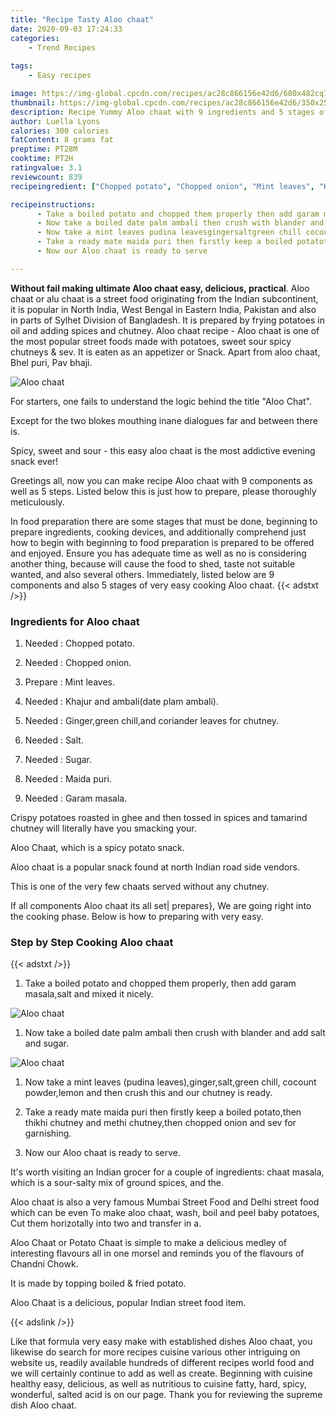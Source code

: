 ```yaml
---
title: "Recipe Tasty Aloo chaat"
date: 2020-09-03 17:24:33
categories:
    - Trend Recipes
    
tags:
    - Easy recipes

image: https://img-global.cpcdn.com/recipes/ac28c866156e42d6/680x482cq70/aloo-chaat-recipe-main-photo.jpg
thumbnail: https://img-global.cpcdn.com/recipes/ac28c866156e42d6/350x250cq70/aloo-chaat-recipe-main-photo.jpg
description: Recipe Yummy Aloo chaat with 9 ingredients and 5 stages of easy cooking.
author: Luella Lyons
calories: 300 calories
fatContent: 8 grams fat
preptime: PT28M
cooktime: PT2H
ratingvalue: 3.1
reviewcount: 839
recipeingredient: ["Chopped potato", "Chopped onion", "Mint leaves", "Khajur and ambalidate plam ambali", "Gingergreen chilland coriander leaves for chutney", "Salt", "Sugar", "Maida puri", "Garam masala"]

recipeinstructions: 
      - Take a boiled potato and chopped them properly then add garam masalasalt and mixed it nicely 
      - Now take a boiled date palm ambali then crush with blander and add salt and sugar 
      - Now take a mint leaves pudina leavesgingersaltgreen chill cocount powderlemon and then crush this and our chutney is ready 
      - Take a ready mate maida puri then firstly keep a boiled potatothen thikhi chutney and methi chutneythen chopped onion and sev for garnishing 
      - Now our Aloo chaat is ready to serve

---
```




**Without fail making ultimate Aloo chaat easy, delicious, practical**. Aloo chaat or alu chaat is a street food originating from the Indian subcontinent, it is popular in North India, West Bengal in Eastern India, Pakistan and also in parts of Sylhet Division of Bangladesh. It is prepared by frying potatoes in oil and adding spices and chutney. Aloo chaat recipe - Aloo chaat is one of the most popular street foods made with potatoes, sweet sour spicy chutneys &amp; sev. It is eaten as an appetizer or Snack. Apart from aloo chaat, Bhel puri, Pav bhaji.


![Aloo chaat](https://img-global.cpcdn.com/recipes/ac28c866156e42d6/680x482cq70/aloo-chaat-recipe-main-photo.jpg "Aloo chaat")



For starters, one fails to understand the logic behind the title &#34;Aloo Chat&#34;.

Except for the two blokes mouthing inane dialogues far and between there is.

Spicy, sweet and sour - this easy aloo chaat is the most addictive evening snack ever!


Greetings all, now you can make recipe Aloo chaat with 9 components as well as 5 steps. Listed below this is just how to prepare, please thoroughly meticulously.

In food preparation there are some stages that must be done, beginning to prepare ingredients, cooking devices, and additionally comprehend just how to begin with beginning to food preparation is prepared to be offered and enjoyed. Ensure you has adequate time as well as no is considering another thing, because will cause the food to shed, taste not suitable wanted, and also several others. Immediately, listed below are 9 components and also 5 stages of very easy cooking Aloo chaat.
{{< adstxt />}}

### Ingredients for Aloo chaat


1. Needed  : Chopped potato.

1. Needed  : Chopped onion.

1. Prepare  : Mint leaves.

1. Needed  : Khajur and ambali(date plam ambali).

1. Needed  : Ginger,green chill,and coriander leaves for chutney.

1. Needed  : Salt.

1. Needed  : Sugar.

1. Needed  : Maida puri.

1. Needed  : Garam masala.


Crispy potatoes roasted in ghee and then tossed in spices and tamarind chutney will literally have you smacking your.

Aloo Chaat, which is a spicy potato snack.

Aloo chaat is a popular snack found at north Indian road side vendors.

This is one of the very few chaats served without any chutney.


If all components Aloo chaat its all set| prepares}, We are going right into the cooking phase. Below is how to preparing with very easy.

### Step by Step Cooking Aloo chaat

{{< adstxt />}}


1. Take a boiled potato and chopped them properly, then add garam masala,salt and mixed it nicely.



![Aloo chaat](https://img-global.cpcdn.com/steps/36340c5ec871690d/160x128cq70/aloo-chaat-recipe-step-1-photo.jpg" "Aloo chaat")



1. Now take a boiled date palm ambali then crush with blander and add salt and sugar.



![Aloo chaat](https://img-global.cpcdn.com/steps/039b2c6fb2997ac2/160x128cq70/aloo-chaat-recipe-step-2-photo.jpg" "Aloo chaat")



1. Now take a mint leaves (pudina leaves),ginger,salt,green chill, cocount powder,lemon and then crush this and our chutney is ready.



1. Take a ready mate maida puri then firstly keep a boiled potato,then thikhi chutney and methi chutney,then chopped onion and sev for garnishing.



1. Now our Aloo chaat is ready to serve.




It&#39;s worth visiting an Indian grocer for a couple of ingredients: chaat masala, which is a sour-salty mix of ground spices, and the.

Aloo chaat is also a very famous Mumbai Street Food and Delhi street food which can be even To make aloo chaat, wash, boil and peel baby potatoes, Cut them horizotally into two and transfer in a.

Aloo Chaat or Potato Chaat is simple to make a delicious medley of interesting flavours all in one morsel and reminds you of the flavours of Chandni Chowk.

It is made by topping boiled &amp; fried potato.

Aloo Chaat is a delicious, popular Indian street food item.


{{< adslink />}}

Like that formula very easy make with established dishes Aloo chaat, you likewise do search for more recipes cuisine various other intriguing on website us, readily available hundreds of different recipes world food and we will certainly continue to add as well as create. Beginning with cuisine healthy easy, delicious, as well as nutritious to cuisine fatty, hard, spicy, wonderful, salted acid is on our page. Thank you for reviewing the supreme dish Aloo chaat.
